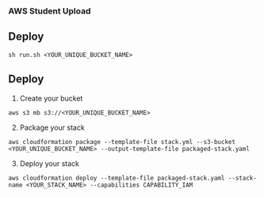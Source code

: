 ### AWS Student Upload

## Deploy

```
sh run.sh <YOUR_UNIQUE_BUCKET_NAME>
```

## Deploy

1. Create your bucket

```
aws s3 mb s3://<YOUR_UNIQUE_BUCKET_NAME>
```

2. Package your stack

```
aws cloudformation package --template-file stack.yml --s3-bucket <YOUR_UNIQUE_BUCKET_NAME> --output-template-file packaged-stack.yaml
```

3. Deploy your stack

```
aws cloudformation deploy --template-file packaged-stack.yaml --stack-name <YOUR_STACK_NAME> --capabilities CAPABILITY_IAM
```
